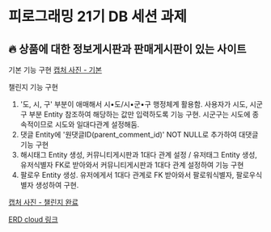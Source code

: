 # 피로그래밍 21기 DB 세션 과제

## 🔥 상품에 대한 정보게시판과 판매게시판이 있는 사이트

기본 기능 구현
[캡처 사진 - 기본](Assignments/week3/SellingCommunity_ERD/ERD_1.png)

챌린지 기능 구현
1. '도, 시, 구' 부분이 애매해서 시•도/시•군•구 행정체계 활용함.
    사용자가 시도, 시군구 부분 Entity 참조하여 해당하는 값만 입력하도록 기능 구현.
    시군구는 시도에 종속적이므로 시도와 일대다관계 설정해둠.
2. 댓글 Entity에 '원댓글ID(parent_comment_id)' NOT NULL로 추가하여 대댓글 기능 구현
3. 해시태그 Entity 생성, 커뮤니티게시판과 1대다 관계 설정 / 유저태그 Entity 생성, 유저식별자 FK로 받아와서 커뮤니티게시판과 1대다 관계 설정하여 기능 구현
4. 팔로우 Entity 생성. 유저에게서 1대다 관계로 FK 받아와서 팔로워식별자, 팔로우식별자 생성하여 구현.

[캡처 사진 - 챌린지 완료](Assignments/week3/SellingCommunity_ERD/ERD_2.png)

[ERD cloud 링크](https://www.erdcloud.com/d/p38CRiW5Qpu8Rcmbr)